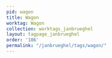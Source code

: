 ```yaml
---
pid: wagon
title: Wagon
worktag: Wagon
collection: worktags_janbrueghel
layout: tagpage_janbrueghel
order: '186'
permalink: "/janbrueghel/tags/wagon/"
---
```

